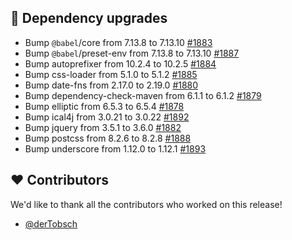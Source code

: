## 🔨 Dependency upgrades

- Bump `@babel`/core from 7.13.8 to 7.13.10 [#1883](https://github.com/synyx/urlaubsverwaltung/pull/1883)
- Bump `@babel`/preset-env from 7.13.8 to 7.13.10 [#1887](https://github.com/synyx/urlaubsverwaltung/pull/1887)
- Bump autoprefixer from 10.2.4 to 10.2.5 [#1884](https://github.com/synyx/urlaubsverwaltung/pull/1884)
- Bump css-loader from 5.1.0 to 5.1.2 [#1885](https://github.com/synyx/urlaubsverwaltung/pull/1885)
- Bump date-fns from 2.17.0 to 2.19.0 [#1880](https://github.com/synyx/urlaubsverwaltung/pull/1880)
- Bump dependency-check-maven from 6.1.1 to 6.1.2 [#1879](https://github.com/synyx/urlaubsverwaltung/pull/1879)
- Bump elliptic from 6.5.3 to 6.5.4 [#1878](https://github.com/synyx/urlaubsverwaltung/pull/1878)
- Bump ical4j from 3.0.21 to 3.0.22 [#1892](https://github.com/synyx/urlaubsverwaltung/pull/1892)
- Bump jquery from 3.5.1 to 3.6.0 [#1882](https://github.com/synyx/urlaubsverwaltung/pull/1882)
- Bump postcss from 8.2.6 to 8.2.8 [#1888](https://github.com/synyx/urlaubsverwaltung/pull/1888)
- Bump underscore from 1.12.0 to 1.12.1 [#1893](https://github.com/synyx/urlaubsverwaltung/pull/1893)

## ❤️ Contributors

We'd like to thank all the contributors who worked on this release!

- [@derTobsch](https://github.com/derTobsch)
